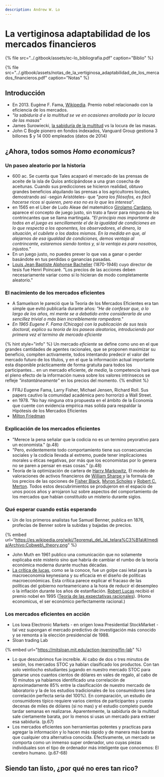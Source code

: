 ```yaml
---
description: Andrew W. Lo
---
```


# La vertiginosa adaptabilidad de los mercados financieros

{% file src="../.gitbook/assets/ec-lo\_bibliografia.pdf" caption="Biblio" %}

{% file src="../.gitbook/assets/notas\_de\_la\_vertiginosa\_adaptabilidad\_de\_los\_mercados\_financieros.pdf" caption="Notas" %}

## Introducción

* En 2013. Eugène F. Fama, [Wikipedia](https://es.wikipedia.org/wiki/Eugene_Fama). Premio nobel relacionado con la eficiencia de los mercados.
* _"la sabiduría d e la multitud se ve en ocasiones arrollada por la locura de las masas"_
* James Surowiecki, [la sabiduría de la multitud](https://es.wikipedia.org/wiki/Sabidur%C3%ADa_de_los_grupos) vs la locura de las masas.
* John C Bogle pionero en fondos indexados, Vanguard Group gestiona 3 billones $  y 14 000 empleados \(datos de 2014\) 

## ¿Ahora, todos somos _Homo economicus_?

### Un paseo aleatorio por la historia

* 600 ac. Se cuenta que Tales acaparó el mercado de las prensas de aceite de la isla de Quíos anticipándose a una gran cosecha de aceitunas. Cuando sus predicciones se hicieron realidad, obtuvo grandes beneficios alquilando las prensas a los agricultores locales, demostrando así  -según Aristóteles- que "_para los filósofos, es fácil hacerse ricos si quieren, pero eso no es lo que les interesa_".
* en 1565 en el Liber de Ludo Aleae del matemático [Girolamo Cardano](https://es.wikipedia.org/wiki/Gerolamo_Cardano), aparece el concepto de juego justo, sin trato a favor para ninguno de los contrincantes que se llama martingala. _"El principio mas importante de todos en el juego es sencillamente el de la igualdad de condiciones en lo que respecta a los oponentes, los observadores, el dinero, la situación, el cubilete o los dados mismos. En la medida en que, al alejarnos de esa igualdad de condiciones, demos ventaja al contrincante, estaremos siendo tontos y, si la ventaja es para nosotros, injustos."_
* En un juego justo, no puedes prever  lo que vas a ganar o perder basándote en tus perdidas o ganancias pasadas.
* [Louis Jean Baptiste Alphonse Bachelier](https://es.wikipedia.org/wiki/Louis_Bachelier) \(1870-1946\) cuyo director de tesis fue Henri Poincaré. "Los precios de las acciones deben necesariamente variar como si lo hicieran de modo completamente aleatorio." 

### El nacimiento de los mercados eficientes

* A Samuelson le pareció que la Teoría de los Mercados Eficientes era tan simple que evitó publicarla durante años: _"He de confesar que, a lo largo de los años, mi mente se a debatido entre considerarla de una sencillez trivial o más bien increíblemente rompedora."_ 
* _En 1965 Eugene F. Fama \(Chicago\) con la publicación de sus tesis doctoral, explico su teoría de los paseos aleatorios, introduciendo por primera vez el termino de mercado eficiente_ 

{% hint style="info" %}
Un mercado _eficiente_ se define como uno en el que grandes cantidades de agentes racionales, que se proponen maximizar su beneficio, compiten activamente, todos intentando predecir el valor del mercado futuro de los títulos, y en el que la información actual importante esta disponible prácticamente de forma gratuita para todos los participantes... en un mercado eficiente, _de media_, la competencia hará que el pleno efecto de la información nueva sobre los valores intrínsecos se refleje _"instantáneamente"_ en los precios del momento. 
{% endhint %}

* FFRJ Eugene Fama, Larry Fisher, Michael Jensen, Richard Roll. Sus papers cautivo la comunidad académica pero horrorizó a Wall Street.
* en 1978. "No hay ninguna otra propuesta en el ámbito de la Economía que cuente con evidencia empírica mas solida para respaldar la Hipótesis de los Mercados Eficientes
* [Milton Friedman](https://es.wikipedia.org/wiki/Milton_Friedman)

### Explicación de los mercados eficientes

* "Merece la pena señalar que la codicia no es un termino peyorativo para un economista." \(p.48\)
* "Pero, evidentemente todo comportamiento tiene sus consecuencias sociales y la codicia llevada al extremo, puede tener implicaciones morales u éticas negativas, por más que los economistas por lo genera no se paren a pensar en esas cosas." \(p.48\)
* Teoría de la optimización de cartera de [Harry Markowitz](https://es.wikipedia.org/wiki/Harry_Markowitz), El modelo de valoraciones de activos financieros de [William Sharpe ](https://es.wikipedia.org/wiki/William_Sharpe)y la formula de los precios de las opciones de [Fisher Black](https://es.wikipedia.org/wiki/Fischer_Black), [Myron Scholes](https://en.wikipedia.org/wiki/Myron_Scholes) y [Robert C. Merton](https://es.wikipedia.org/wiki/Robert_C._Merton). Todos estos descubrimientos se produjeron en el espacio de unos pocos años y arrojaron luz sobre aspectos del comportamiento de los mercados que habían constituido un misterio durante siglos.

### Qué esperar cuando estás esperando

* Un de los primeros analistas fue Samuel Benner, publica en 1876, profecías de Benner sobre la subidas y bajadas de precios. 

{% embed url="https://es.wikipedia.org/wiki/Teorema\_de\_la\_telara%C3%B1a\#/media/Archivo:Cobweb\_theory.png" %}

* John Muth en 1961 publico una comunicación que no solamente explicaba este misterio sino que habría de cambiar el rumbo de la teoría económica moderna durante muchas décadas.
* [La crítica de lucas](https://es.wikipedia.org/wiki/Cr%C3%ADtica_de_Lucas), como se la conoce, fue un golpe casi letal para la macroeconomía keynesiana y su eficacia en el diseño de políticas macroeconómicas. Esta crítica parece explicar el fracaso de las políticas del gobierno norteamericano a la hora de reducir el desempleo o la inflación durante los años de estanflación. [Robert Lucas](https://es.wikipedia.org/wiki/Robert_Lucas) recibió el premio nobel en 1995 \([Teoría de las expectativas racionales](https://es.wikipedia.org/wiki/Teor%C3%ADa_de_las_expectativas_racionales)\). \(Homo economicus, el ser económico perfectamente racional.\)

### Los mercados eficientes en acción

* Los Iowa Electronic Markets - en origen Iowa Presidential StockMarket - tal vez supongan el mercado predictivo de investigación más conocido y se remonta a la elección presidencial de 1988.
* Sloan trading Lab

{% embed url="https://mitsloan.mit.edu/action-learning/fin-lab" %}

* Lo que descubrimos fue increíble. Al cabo de dos o tres minutos de sesión, los mercados STOC ya habían clasificado los productos. Con tan solo veintiocho estudiantes jugando en nuestro mercado STOC para ganarse unos cuantos cientos de dólares en vales de regalo, al cabo de 10 minutos ya habíamos identificado una correlación de aproximadamente 85% entre la clasificación de nuestro mercado de laboratorio y la de los estudios tradicionales de los consumidores \(una correlación perfecta seria del 100%\). En comparación, un estudio de consumidores típico requiere varios cientos de participantes y cuesta decenas de miles de dólares \(si no mas\) y el estudio completo puede tardar semanas en realizarse. Aparentemente, la sabiduría de la multitud sale ciertamente barata, por lo menos si usas un mercado para extraer esa sabiduría. \(p.67\) 
* Los mercados eficientes son herramientas potentes y practicas para agregar la información y lo hacen más rápido y de manera más barata que cualquier otra alternativa conocida. Efectivamente, un mercado se comporta como un inmenso super ordenador, uno cuyas piezas individuales son el tipo de ordenador más inteligente que conocemos: El cerebro humano. \(p.67-68\)

## Siendo tan listo, ¿por qué no eres tan rico? 

